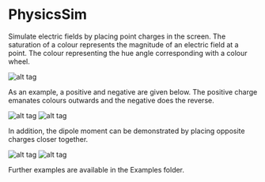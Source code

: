 # PhysicsSim
Simulate electric fields by placing point charges in the screen. The saturation of a colour represents the magnitude of an electric field at a point. The colour representing the hue angle corresponding with a colour wheel.

![alt tag](https://github.com/KevinBacabac/PhysicsSim/raw/master/Examples/HueAngles.jpg)

As an example, a positive and negative are given below. The positive charge emanates colours outwards and the negative does the reverse.

![alt tag](https://github.com/KevinBacabac/PhysicsSim/raw/master/Examples/References/Positron.png)
![alt tag](https://github.com/KevinBacabac/PhysicsSim/raw/master/Examples/References/Electron.png)

In addition, the dipole moment can be demonstrated by placing opposite charges closer together.

![alt tag](https://github.com/KevinBacabac/PhysicsSim/raw/master/Examples/Dipole/Start.png)
![alt tag](https://github.com/KevinBacabac/PhysicsSim/raw/master/Examples/Dipole/End.png)

Further examples are available in the Examples folder.
